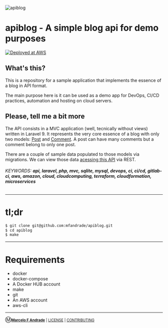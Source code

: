 ![apiblog](https://gitlab.com/uploads/-/system/project/avatar/39576926/apiblog.png?width=64)
# apiblog - A simple blog api for demo purposes

[![Deployed at AWS](https://img.shields.io/website-up-down-green-red/http/stack-ecsal-ad2c33tf7ncr-2140941407.us-east-1.elb.amazonaws.com.svg)]( http://stack-ecsal-ad2c33tf7ncr-2140941407.us-east-1.elb.amazonaws.com/api/posts/2/comments)


## What's this?

This is a repository for a sample application that implements the essence
of a blog in API format.

The main purpose here is it can be used as a demo app for DevOps, CI/CD
practices, automation and hosting on cloud servers.


## Please, tell me a bit more

The API consists in a MVC application (well, tecnically without
views) written in Laravel 9.  It represents the very core essence
of a blog with only two models: [Post](app/Models/Post.php) and
[Comment](app/Models/Comment.php).  A post can have many comments but
a comment belong to only one post.

There are a couple of sample data populated to those models via
migrations.  We can view those data [acessing this API](TESTING.md)
via REST.

###### KEYWORDS: **api, laravel, php, mvc, sqlite, mysql, devops, ci, ci/cd, gitlab-ci, aws, amazon, cloud, cloudcomputing, terraform, cloudformation, microservices**

----------
# tl;dr

```bash
$ git clone git@github.com:mfandrade/apiblog.git
$ cd apiblog
$ make
```

----------
# Requirements

* docker
* docker-compose
* A Docker HUB account
* make
* git
* An AWS account
* aws-cli


----------
Ⓜ<small><strong><a href="https://about.me/mfandrade">Marcelo F Andrade</strong></a> | <a href="LICENSE">LICENSE</a> | <a href="CONTRIBUTING">CONTRIBUTING</a></small>
